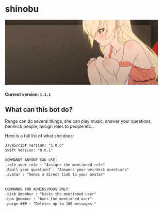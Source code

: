 # shinobu


<p align="center">
  <img src="images/shinobu.png" alt="xd"/>
</p>


#### Current version: `1.1.1`

## What can this bot do?

Renge can do several things, she can play music, answer your questions, ban/kick people, assign roles to people etc...

Here is a full list of what she does:

```xl
JavaScript version: "1.0.0"
Swift Version: "0.0.1"

COMMANDS ANYONE CAN USE:
.role your role : "Assigns the mentioned role"
.8ball your question? : "Answers your weirdest questions"
.avatar : "Sends a direct link to your avatar"


COMMANDS FOR ADMINS/MODS ONLY:
.kick @member : "kicks the mentioned user"
.ban @member : "bans the mentioned user"
.purge ### : "Deletes up to 100 messages."

```






